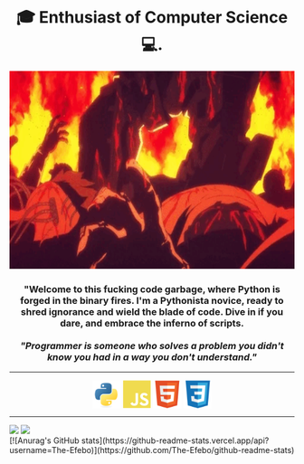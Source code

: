<div align="center">
    <h1>🎓 Enthusiast of Computer Science 💻.<br></h1>
    <img src="giphy.gif" width="750" height="350">
</div>

<div>
    <h3 align="center">"Welcome to this fucking code garbage, where Python is forged in the binary fires. I'm a Pythonista novice, ready to shred ignorance and wield the blade of code. Dive in if you dare, and embrace the inferno of scripts.
        <br><br>
    <i>"Programmer is someone who solves a problem you didn't know you had in a way you don't understand."</i></h3>
</div>

<hr>

<div align="center">
    <img align="center" height="50" width="50" src="https://raw.githubusercontent.com/devicons/devicon/master/icons/python/python-original.svg">
    <img align="center" height="50" width="50" src="https://raw.githubusercontent.com/devicons/devicon/master/icons/javascript/javascript-plain.svg">
    <img align="center" height="50" width="50" src="https://raw.githubusercontent.com/devicons/devicon/master/icons/html5/html5-original.svg">
    <img align="center" height="50" width="50" src="https://raw.githubusercontent.com/devicons/devicon/master/icons/css3/css3-original.svg">
</div>

<hr>

<div align="left">
    <a href="https://www.instagram.com/_efebo/" target="_blank"><img src="https://img.shields.io/badge/-Instagram-%23E4405F?style=for-the-badge&logo=instagram&logoColor=white" target="_blank"></a>
    <a href="https://www.linkedin.com/in/efebo-virtualis" target="_blank"><img src="https://img.shields.io/badge/-LinkedIn-%230077B5?style=for-the-badge&logo=linkedin&logoColor=white" target="_blank"></a>
</div>
[![Anurag's GitHub stats](https://github-readme-stats.vercel.app/api?username=The-Efebo)](https://github.com/The-Efebo/github-readme-stats)
